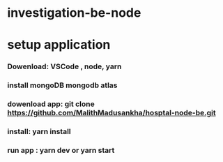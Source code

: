 # investigation-be-node

# setup application

### Dowenload: VSCode , node, yarn

### install mongoDB mongodb atlas

### dowenload app: git clone https://github.com/MalithMadusankha/hosptal-node-be.git

### install: yarn install

### run app : yarn dev or yarn start
